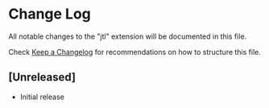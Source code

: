 # Change Log

All notable changes to the "jtl" extension will be documented in this file.

Check [Keep a Changelog](http://keepachangelog.com/) for recommendations on how to structure this file.

## [Unreleased]

- Initial release
